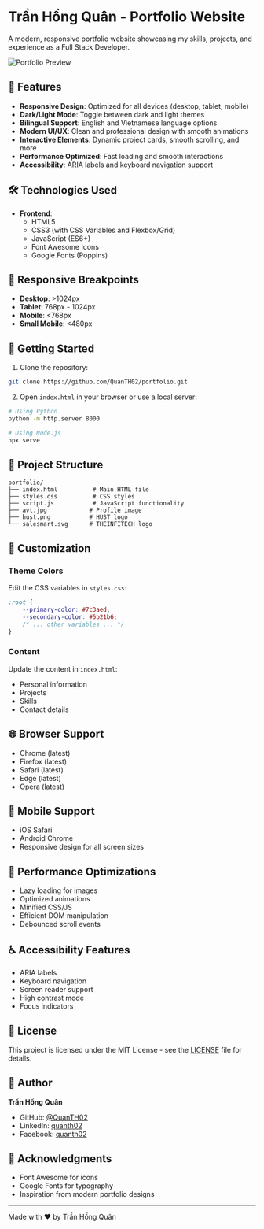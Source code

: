 # Trần Hồng Quân - Portfolio Website

A modern, responsive portfolio website showcasing my skills, projects, and experience as a Full Stack Developer.

![Portfolio Preview](https://github.com/QuanTH02.png)

## 🌟 Features

- **Responsive Design**: Optimized for all devices (desktop, tablet, mobile)
- **Dark/Light Mode**: Toggle between dark and light themes
- **Bilingual Support**: English and Vietnamese language options
- **Modern UI/UX**: Clean and professional design with smooth animations
- **Interactive Elements**: Dynamic project cards, smooth scrolling, and more
- **Performance Optimized**: Fast loading and smooth interactions
- **Accessibility**: ARIA labels and keyboard navigation support

## 🛠️ Technologies Used

- **Frontend**:
  - HTML5
  - CSS3 (with CSS Variables and Flexbox/Grid)
  - JavaScript (ES6+)
  - Font Awesome Icons
  - Google Fonts (Poppins)

## 📱 Responsive Breakpoints

- **Desktop**: >1024px
- **Tablet**: 768px - 1024px
- **Mobile**: <768px
- **Small Mobile**: <480px

## 🚀 Getting Started

1. Clone the repository:
```bash
git clone https://github.com/QuanTH02/portfolio.git
```

2. Open `index.html` in your browser or use a local server:
```bash
# Using Python
python -m http.server 8000

# Using Node.js
npx serve
```

## 📁 Project Structure

```
portfolio/
├── index.html          # Main HTML file
├── styles.css          # CSS styles
├── script.js           # JavaScript functionality
├── avt.jpg            # Profile image
├── hust.png           # HUST logo
└── salesmart.svg      # THEINFITECH logo
```

## 🎨 Customization

### Theme Colors
Edit the CSS variables in `styles.css`:
```css
:root {
    --primary-color: #7c3aed;
    --secondary-color: #5b21b6;
    /* ... other variables ... */
}
```

### Content
Update the content in `index.html`:
- Personal information
- Projects
- Skills
- Contact details

## 🌐 Browser Support

- Chrome (latest)
- Firefox (latest)
- Safari (latest)
- Edge (latest)
- Opera (latest)

## 📱 Mobile Support

- iOS Safari
- Android Chrome
- Responsive design for all screen sizes

## 🔧 Performance Optimizations

- Lazy loading for images
- Optimized animations
- Minified CSS/JS
- Efficient DOM manipulation
- Debounced scroll events

## ♿ Accessibility Features

- ARIA labels
- Keyboard navigation
- Screen reader support
- High contrast mode
- Focus indicators

## 📝 License

This project is licensed under the MIT License - see the [LICENSE](LICENSE) file for details.

## 👤 Author

**Trần Hồng Quân**
- GitHub: [@QuanTH02](https://github.com/QuanTH02)
- LinkedIn: [quanth02](https://www.linkedin.com/in/quanth02/)
- Facebook: [quanth02](https://www.facebook.com/quanth02/)

## 🙏 Acknowledgments

- Font Awesome for icons
- Google Fonts for typography
- Inspiration from modern portfolio designs

---

Made with ❤️ by Trần Hồng Quân 
